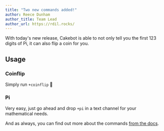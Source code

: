 ```yaml
---
title: "Two new commands added!"
author: Reece Dunham
author_title: Team Lead
author_url: https://rdil.rocks/
---
```


With today's new release, Cakebot is able to not only tell you the first 123 digits of Pi, it can also flip a coin for you.

<!--truncate-->

## Usage

### Coinflip

Simply run `+coinflip` :money_with_wings:

### Pi

Very easy, just go ahead and drop `+pi` in a text channel for your mathematical needs.

And as always, you can find out more about the commands [from the docs](/docs/commands#fun).
